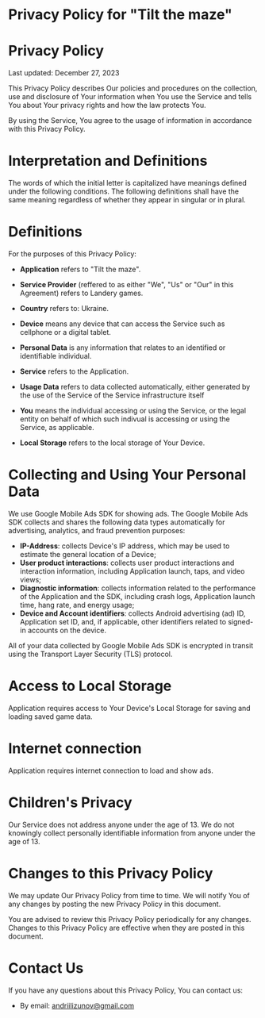 # **Privacy Policy for "Tilt the maze"**

# **Privacy Policy**

Last updated: December 27, 2023

This Privacy Policy describes Our policies and procedures on the collection, use
and disclosure of Your information when You use the Service and tells You about
Your privacy rights and how the law protects You.

By using the Service, You agree to the usage of information in accordance with
this Privacy Policy.

# **Interpretation and Definitions**

The words of which the initial letter is capitalized have meanings defined under
the following conditions. The following definitions shall have the same meaning
regardless of whether they appear in singular or in plural.

# **Definitions**

For the purposes of this Privacy Policy:

- **Application** refers to "Tilt the maze".

- **Service Provider** (reffered to as either "We", "Us" or "Our" in this Agreement)
refers to Landery games.

- **Country** refers to: Ukraine.

- **Device** means any device that can access the Service such as cellphone or a
digital tablet.

- **Personal Data** is any information that relates to an identified or identifiable
individual.

- **Service** refers to the Application.

- **Usage Data** refers to data collected automatically, either generated by the use
of the Service of the Service infrastructure itself 

- **You** means the individual accessing or using the Service, or the legal entity on
behalf of which such indivual is accessing or using the Service, as applicable.

- **Local Storage** refers to the local storage of Your Device.

# **Collecting and Using Your Personal Data**
We use Google Mobile Ads SDK for showing ads. The Google Mobile Ads SDK collects and shares the following data types automatically for advertising, analytics, and fraud prevention purposes:
- **IP-Address**: collects Device's IP address, which may be used to estimate the general location of a Device;
- **User product interactions**: collects user product interactions and interaction information, including Application launch, taps, and video views;
- **Diagnostic information**: collects information related to the performance of the Application and the SDK, including crash logs, Application launch time, hang rate, and energy usage;
- **Device and Account identifiers**: collects Android advertising (ad) ID, Application set ID, and, if applicable, other identifiers related to signed-in accounts on the device.

All of your data collected by Google Mobile Ads SDK is encrypted in transit using the Transport Layer Security (TLS) protocol.

# **Access to Local Storage**

Application requires access to Your Device's Local Storage for saving and loading
saved game data.

# **Internet connection**

Application requires internet connection to load and show ads.

# **Children's Privacy**

Our Service does not address anyone under the age of 13. We do not knowingly
collect personally identifiable information from anyone under the age of 13.

# **Changes to this Privacy Policy**

We may update Our Privacy Policy from time to time. We will notify You of any
changes by posting the new Privacy Policy in this document.

You are advised to review this Privacy Policy periodically for any changes.
Changes to this Privacy Policy are effective when they are posted in this document.

# **Contact Us**

If you have any questions about this Privacy Policy, You can contact us:

- By email: andriilizunov@gmail.com
